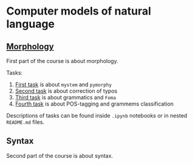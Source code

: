 # Computer models of natural language

## [Morphology](morphology)

First part of the course is about morphology.

Tasks:
1. [First task](morphology/task_1) is about `mystem` and `pymorphy`
2. [Second task](morphology/task_2) is about correction of typos
3. [Third task](morphology/task_3) is about grammatics and `Foma`
4. [Fourth task](morphology/task_4) is about POS-tagging and grammems classification

Descriptions of tasks can be found inside `.ipynb` notebooks or in nested `README.md` files.

## Syntax

Second part of the course is about syntax.
